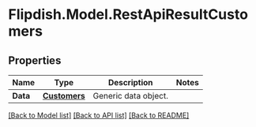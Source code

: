 # Flipdish.Model.RestApiResultCustomers
## Properties

Name | Type | Description | Notes
------------ | ------------- | ------------- | -------------
**Data** | [**Customers**](Customers.md) | Generic data object. | 

[[Back to Model list]](../README.md#documentation-for-models) [[Back to API list]](../README.md#documentation-for-api-endpoints) [[Back to README]](../README.md)

